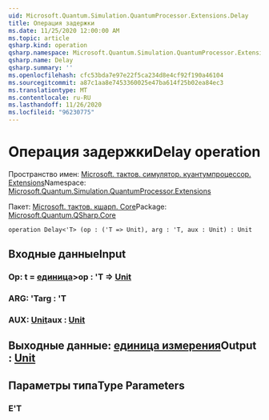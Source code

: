 ```yaml
---
uid: Microsoft.Quantum.Simulation.QuantumProcessor.Extensions.Delay
title: Операция задержки
ms.date: 11/25/2020 12:00:00 AM
ms.topic: article
qsharp.kind: operation
qsharp.namespace: Microsoft.Quantum.Simulation.QuantumProcessor.Extensions
qsharp.name: Delay
qsharp.summary: ''
ms.openlocfilehash: cfc53bda7e97e22f5ca234d8e4cf92f190a46104
ms.sourcegitcommit: a87c1aa8e7453360025e47ba614f25b02ea84ec3
ms.translationtype: MT
ms.contentlocale: ru-RU
ms.lasthandoff: 11/26/2020
ms.locfileid: "96230775"
---
```

# <a name="delay-operation"></a><span data-ttu-id="f7338-102">Операция задержки</span><span class="sxs-lookup"><span data-stu-id="f7338-102">Delay operation</span></span>

<span data-ttu-id="f7338-103">Пространство имен: [Microsoft. тактов. симулятор. куантумпроцессор. Extensions](xref:Microsoft.Quantum.Simulation.QuantumProcessor.Extensions)</span><span class="sxs-lookup"><span data-stu-id="f7338-103">Namespace: [Microsoft.Quantum.Simulation.QuantumProcessor.Extensions](xref:Microsoft.Quantum.Simulation.QuantumProcessor.Extensions)</span></span>

<span data-ttu-id="f7338-104">Пакет: [Microsoft. тактов. кшарп. Core](https://nuget.org/packages/Microsoft.Quantum.QSharp.Core)</span><span class="sxs-lookup"><span data-stu-id="f7338-104">Package: [Microsoft.Quantum.QSharp.Core](https://nuget.org/packages/Microsoft.Quantum.QSharp.Core)</span></span>




```qsharp
operation Delay<'T> (op : ('T => Unit), arg : 'T, aux : Unit) : Unit
```


## <a name="input"></a><span data-ttu-id="f7338-105">Входные данные</span><span class="sxs-lookup"><span data-stu-id="f7338-105">Input</span></span>

### <a name="op--t--unit"></a><span data-ttu-id="f7338-106">Op: t = [единица](xref:microsoft.quantum.lang-ref.unit)></span><span class="sxs-lookup"><span data-stu-id="f7338-106">op : 'T => [Unit](xref:microsoft.quantum.lang-ref.unit)</span></span> 




### <a name="arg--t"></a><span data-ttu-id="f7338-107">ARG: 'T</span><span class="sxs-lookup"><span data-stu-id="f7338-107">arg : 'T</span></span>




### <a name="aux--unit"></a><span data-ttu-id="f7338-108">AUX: [Unit](xref:microsoft.quantum.lang-ref.unit)</span><span class="sxs-lookup"><span data-stu-id="f7338-108">aux : [Unit](xref:microsoft.quantum.lang-ref.unit)</span></span>





## <a name="output--unit"></a><span data-ttu-id="f7338-109">Выходные данные: [единица измерения](xref:microsoft.quantum.lang-ref.unit)</span><span class="sxs-lookup"><span data-stu-id="f7338-109">Output : [Unit](xref:microsoft.quantum.lang-ref.unit)</span></span>



## <a name="type-parameters"></a><span data-ttu-id="f7338-110">Параметры типа</span><span class="sxs-lookup"><span data-stu-id="f7338-110">Type Parameters</span></span>

### <a name="t"></a><span data-ttu-id="f7338-111">Е</span><span class="sxs-lookup"><span data-stu-id="f7338-111">'T</span></span>

